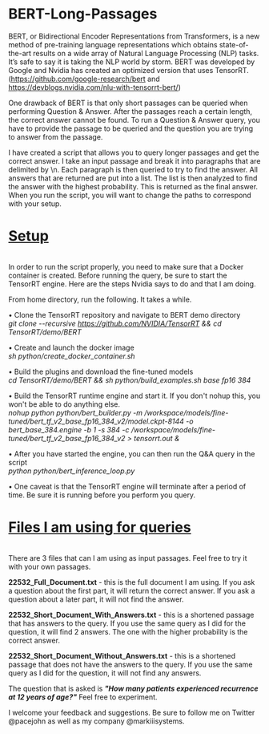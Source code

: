 # BERT-Long-Passages

BERT, or Bidirectional Encoder Representations from Transformers, is a new method of pre-training language representations which obtains state-of-the-art results on a wide array of Natural Language Processing (NLP) tasks.  It’s safe to say it is taking the NLP world by storm. BERT was developed by Google and Nvidia has created an optimized version that uses TensorRT. (https://github.com/google-research/bert and https://devblogs.nvidia.com/nlu-with-tensorrt-bert/)

One drawback of BERT is that only short passages can be queried when performing Question & Answer. After the passages reach a certain length, the correct answer cannot be found.  To run a Question & Answer query, you have to provide the passage to be queried and the question you are trying to answer from the passage.

I have created a script that allows you to query longer passages and get the correct answer.  I take an input passage and break it into paragraphs that are delimited by \n. Each paragraph is then queried to try to find the answer. All answers that are returned are put into a list. The list is then analyzed to find the answer with the highest probability.  This is returned as the final answer. When you run the script, you will want to change the paths to correspond with your setup.  

<h1><b><u>Setup</u></b></h1><br>
In order to run the script properly, you need to make sure that a Docker container is created. Before running the query, be sure to start the TensorRT engine. Here are the steps Nvidia says to do and that I am doing.

From home directory, run the following. It takes a while.

•	Clone the TensorRT repository and navigate to BERT demo directory<br>
<i>git clone --recursive https://github.com/NVIDIA/TensorRT && cd TensorRT/demo/BERT</i>

•	Create and launch the docker image<br>
<i>sh python/create_docker_container.sh</i>

•	Build the plugins and download the fine-tuned models<br>
<i>cd TensorRT/demo/BERT && sh python/build_examples.sh base fp16 384</i>

•	Build the TensorRT runtime engine and start it. If you don't nohup this, you won't be able to do anything else.<br>
<i>nohup python python/bert_builder.py -m /workspace/models/fine-tuned/bert_tf_v2_base_fp16_384_v2/model.ckpt-8144 -o bert_base_384.engine -b 1 -s 384 -c /workspace/models/fine-tuned/bert_tf_v2_base_fp16_384_v2 > tensorrt.out &</i>

•	After you have started the engine, you can then run the Q&A query in the script<br>
<i>python python/bert_inference_loop.py</i>

•	One caveat is that the TensorRT engine will terminate after a period of time.  Be sure it is running before you perform you query.

<h1><b><u>Files I am using for queries</u></b></h1><br>
There are 3 files that can I am using as input passages.  Feel free to try it with your own passages.

<b>22532_Full_Document.txt</b> - this is the full document I am using. If you ask a question about the first part, it will return the correct answer. If you ask a question about a later part, it will not find the answer.

<b>22532_Short_Document_With_Answers.txt</b> - this is a shortened passage that has answers to the query. If you use the same query as I did for the question, it will find 2 answers. The one with the higher probability is the correct answer.

<b>22532_Short_Document_Without_Answers.txt</b> - this is a shortened passage that does not have the answers to the query. If you use the same query as I did for the question, it will not find any answers.

The question that is asked is <b><i>"How many patients experienced recurrence at 12 years of age?"</i></b> Feel free to experiment.

I welcome your feedback and suggestions.  Be sure to follow me on Twitter @pacejohn as well as my company @markiiisystems.

